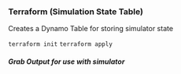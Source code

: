 ### Terraform (Simulation State Table)
Creates a Dynamo Table for storing simulator state

`terraform init`
`terraform apply`

##### Grab Output for use with simulator
